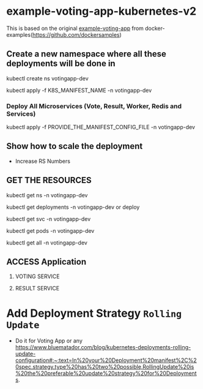 # example-voting-app-kubernetes-v2

This is based on the original [example-voting-app](https://github.com/dockersamples/example-voting-app) from docker-examples(https://github.com/dockersamples)

## Create a new namespace where all these deployments will be done in

kubectl create ns votingapp-dev

kubectl apply -f K8S_MANIFEST_NAME -n votingapp-dev

### Deploy All Microservices (Vote, Result, Worker, Redis and Services)
kubectl apply -f PROVIDE_THE_MANIFEST_CONFIG_FILE -n votingapp-dev

## Show how to scale the deployment 
- Increase RS Numbers

## GET THE RESOURCES

kubectl get ns -n votingapp-dev

kubectl get deployments -n votingapp-dev or deploy 

kubectl get svc -n votingapp-dev

kubectl get pods -n votingapp-dev

kubectl get all -n votingapp-dev

## ACCESS Application
1. VOTING SERVICE

2. RESULT SERVICE

# Add Deployment Strategy `Rolling Update`
- Do it for Voting App or any
https://www.bluematador.com/blog/kubernetes-deployments-rolling-update-configuration#:~:text=In%20your%20Deployment%20manifest%2C%20spec.strategy.type%20has%20two%20possible,RollingUpdate%20is%20the%20preferable%20update%20strategy%20for%20Deployments.

